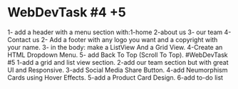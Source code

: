# WebDevTask #4 +5
1- add a header with a menu section with:1-home 2-about us 3- our team 4- Contact us
2- Add a footer with any logo you want and a copyright with your name.
3- in the body: make a ListView And a Grid View.
4-Create an HTML Dropdown Menu.
5- add Back To Top (Scroll To Top).
#WebDevTask #5
1-add a grid and list view section.
2-add our team section but with great UI and Responsive.
3-add Social Media Share Button.
4-add Neumorphism Cards using Hover Effects.
5-add a Product Card Design.
6-add to-do list 
